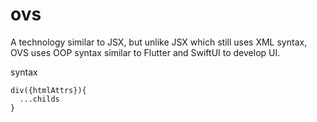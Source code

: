# ovs
A technology similar to JSX, but unlike JSX which still uses XML syntax, OVS uses OOP syntax similar to Flutter and SwiftUI to develop UI.

syntax

```
div({htmlAttrs}){
  ...childs
}
```
